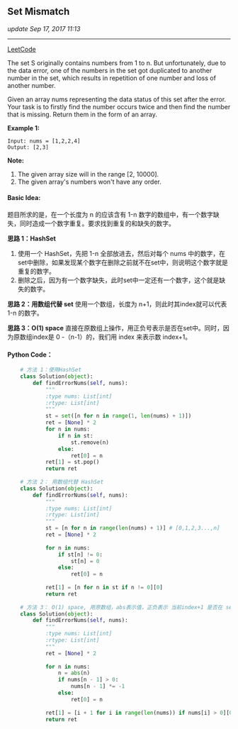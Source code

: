 ## Set Mismatch
_update Sep 17, 2017  11:13_

---
[LeetCode](https://leetcode.com/problems/set-mismatch/description/)

The set S originally contains numbers from 1 to n. But unfortunately, due to the data error, one of the numbers in the set got duplicated to another number in the set, which results in repetition of one number and loss of another number.

Given an array nums representing the data status of this set after the error. Your task is to firstly find the number occurs twice and then find the number that is missing. Return them in the form of an array.

**Example 1:**

    Input: nums = [1,2,2,4]
    Output: [2,3]
    
**Note:**

1. The given array size will in the range [2, 10000].
2. The given array's numbers won't have any order.

#### Basic Idea:
题目所求的是，在一个长度为 n 的应该含有 1-n 数字的数组中，有一个数字缺失，同时造成一个数字重复。要求找到重复的和缺失的数字。

**思路 1：HashSet**  

1.  使用一个 HashSet，先把 1-n 全部放进去，然后对每个 nums 中的数字，在set中删除，如果发现某个数字在删除之前就不在set中，则说明这个数字就是重复的数字。
2.  删除之后，因为有一个数字缺失，此时set中一定还有一个数字，这个就是缺失的数字。

**思路 2：用数组代替 set**
使用一个数组，长度为 n+1，则此时其index就可以代表 1-n 的数字。

**思路 3：O(1) space**
直接在原数组上操作，用正负号表示是否在set中。同时，因为原数组index是 0 -（n-1）的，我们用 index 来表示数 index+1。

#### Python Code：
```python
    # 方法 1：使用HashSet
    class Solution(object):
        def findErrorNums(self, nums):
            """
            :type nums: List[int]
            :rtype: List[int]
            """
            st = set([n for n in range(1, len(nums) + 1)])
            ret = [None] * 2
            for n in nums:
                if n in st:
                    st.remove(n)
                else:
                    ret[0] = n
            ret[1] = st.pop()
            return ret
    
    # 方法 2： 用数组代替 HashSet
    class Solution(object):
        def findErrorNums(self, nums):
            """
            :type nums: List[int]
            :rtype: List[int]
            """
            st = [n for n in range(len(nums) + 1)] # [0,1,2,3...,n]
            ret = [None] * 2
            
            for n in nums:
                if st[n] != 0:
                    st[n] = 0
                else:
                    ret[0] = n
                    
            ret[1] = [n for n in st if n != 0][0]
            return ret
    
    # 方法 3： O(1) space, 用原数组，abs表示值，正负表示 当前index+1 是否在 set 中
    class Solution(object):
        def findErrorNums(self, nums):
            """
            :type nums: List[int]
            :rtype: List[int]
            """
            ret = [None] * 2
            
            for n in nums:
                n = abs(n)
                if nums[n - 1] > 0:
                    nums[n - 1] *= -1
                else:
                    ret[0] = n
            
            ret[1] = [i + 1 for i in range(len(nums)) if nums[i] > 0][0]
            return ret
```







